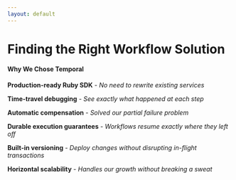 ```yaml
---
layout: default
---
```


# Finding the Right Workflow Solution

#### Why We Chose Temporal

**Production-ready Ruby SDK** - *No need to rewrite existing services*

**Time-travel debugging** - *See exactly what happened at each step*

**Automatic compensation** - *Solved our partial failure problem*

**Durable execution guarantees** - *Workflows resume exactly where they left off*

**Built-in versioning** - *Deploy changes without disrupting in-flight transactions*

**Horizontal scalability** - *Handles our growth without breaking a sweat*

<!--
**The Mandate:**
After Q4's $47k loss incident, our CTO gave us a clear mandate: find a solution that guarantees workflow reliability. We had 3 weeks to research and recommend.

**What We Evaluated:**
We looked at several options:

**AWS Step Functions:** Great if you're all-in on AWS, but we're multi-cloud and local development was painful.

**Apache Airflow:** Built for batch ETL workflows, not real-time payment processing.

**Cadence:** The predecessor to Temporal, but operational complexity was too high for our team size.

**Custom Solution:** We sketched out building our own orchestrator. Would take 6+ months and we'd be maintaining complex distributed systems code instead of focusing on payments.

**Why Temporal Won:**
Temporal kept coming up in our research. Three things sold us:

1. Production-ready Ruby SDK. We could start building immediately without rewriting existing services.
2. Time-travel debugging. When workflows fail, you can see exactly what happened at every step. No more log archaeology.
3. Automatic compensation. Temporal can automatically undo completed steps when later steps fail. This directly solved our partial failure problem.

**Social Proof:**
Plus, companies like Uber, Netflix, and Stripe use Temporal for similar workflows. If it's good enough for Stripe's payment processing...

**The Proof of Concept:**
We ran a 2-week POC migrating our simplest payment flow. Results were immediate:
- Zero partial failures during testing
- Complete workflow visibility  
- Developers actually enjoyed working with it
- Easy local development and testing
-->